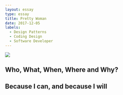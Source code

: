 ```yaml
---
layout: essay
type: essay
title: Pretty Woman
date: 2017-12-05
labels:
  - Design Patterns
  - Coding Design
  - Software Developer
---
```


<img class="ui large center floated image" src="../images/ddesign.jpg">

## Who, What, When, Where and Why?

## Because I can, and because I will
